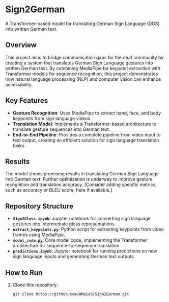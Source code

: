 # Sign2German  
A Transformer-based model for translating German Sign Language (DGS) into written German text.

## Overview
This project aims to bridge communication gaps for the deaf community by creating a system that translates German Sign Language gestures into written German text. By combining MediaPipe for keypoint extraction with Transformer models for sequence recognition, this project demonstrates how natural language processing (NLP) and computer vision can enhance accessibility.

## Key Features
- **Gesture Recognition**: Uses MediaPipe to extract hand, face, and body keypoints from sign language videos.
- **Translation Model**: Implements a Transformer-based architecture to translate gesture sequences into German text.
- **End-to-End Pipeline**: Provides a complete pipeline from video input to text output, creating an efficient solution for sign language translation tasks.

## Results
The model shows promising results in translating German Sign Language into German text. Further optimization is underway to improve gesture recognition and translation accuracy. [Consider adding specific metrics, such as accuracy or BLEU score, here if available.]

## Repository Structure
- **`Sign2Gloss.ipynb`**: Jupyter notebook for converting sign language gestures into intermediate gloss representations.
- **`extract_keypoints.py`**: Python script for extracting keypoints from video frames using MediaPipe.
- **`model_code.py`**: Core model code, implementing the Transformer architecture for sequence-to-sequence translation.
- **`predictions.ipynb`**: Jupyter notebook for running predictions on new sign language inputs and generating German text outputs.

## How to Run
1. Clone this repository:
   ```bash
   git clone https://github.com/WMaia9/Sign2German.git
